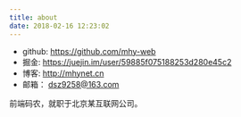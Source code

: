 ```yaml
---
title: about
date: 2018-02-16 12:23:02
---
```


- github: https://github.com/mhy-web
- 掘金: https://juejin.im/user/59885f075188253d280e45c2
- 博客: http://mhynet.cn
- 邮箱： dsz9258@163.com

前端码农，就职于北京某互联网公司。
